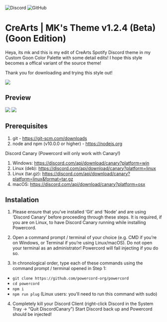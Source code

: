  ![Discord](https://discordapp.com/api/guilds/534376415202639903/embed.png) ![GitHub](https://img.shields.io/github/license/CorellanStoma/CreArts-Spotify)

# CreArts | MK's Theme v1.2.4 (Beta) (Goon Edition)

Heya, its mk and this is my edit of CreArts Spotify Discord theme in my Custom Goon Color Palette with some detail edits!
I hope this style becomes a offical variant of the source theme!

Thank you for downloading and trying this style out!

![](https://i.imgur.com/4ZaG0O7.png)

## Preview

![](https://i.imgur.com/L382JzJ.png)
![](https://i.imgur.com/DLaenku.png)

## Prerequisites

1. git - https://git-scm.com/downloads
2. node and npm (v10.0.0 or higher) - https://nodejs.org

Discord Canary (Powercord will only work with Canary!)
1. Windows: https://discord.com/api/download/canary?platform=win
2. Linux (deb): https://discord.com/api/download/canary?platform=linux
3. Linux (tar.gz): https://discord.com/api/download/canary?platform=linux&format=tar.gz
4. macOS: https://discord.com/api/download/canary?platform=osx

## Instalation

1. Please ensure that you’ve installed ‘Git’ and ‘Node’ and are using ‘Discord Canary’ before proceeding through these steps. It is required, if you are on Linux, to have Discord Canary running while installing Powercord.

2. Open a command prompt / terminal of your choice (e.g. CMD if you’re on Windows, or Terminal if you’re using Linux/macOS). Do not open your terminal as an administrator! Powercord will fail injecting if you do so.
3. In chronological order, type each of these commands using the command prompt / terminal opened in Step 1:

  - `git clone https://github.com/powercord-org/powercord`
  - `cd powercord`
  - `npm i`
  - `npm run plug` (Linux users: you'll need to run this command with sudo)

4. Completely kill your Discord Client (right-click Discord in the System Tray -> “Quit DiscordCanary”)
Start Discord back up and Powercord should be injected!
